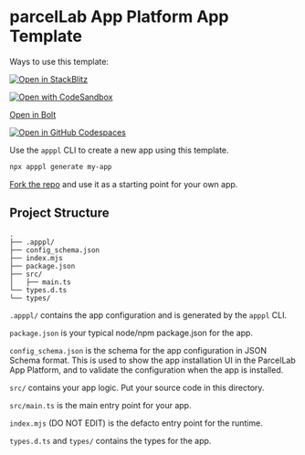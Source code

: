 # parcelLab App Platform App Template

Ways to use this template:

[![Open in StackBlitz](https://developer.stackblitz.com/img/open_in_stackblitz.svg)](https://stackblitz.com/github/weiliddat/apppl-template?file=src/main.ts)

[![Open with CodeSandbox](https://assets.codesandbox.io/github/button-edit-lime.svg)](https://codesandbox.io/p/sandbox/github/weiliddat/apppl-template)

[Open in Bolt](https://bolt.new/~/github.com/weiliddat/apppl-template)

[![Open in GitHub Codespaces](https://github.com/codespaces/badge.svg)](https://codespaces.new/weiliddat/apppl-template) <!-- TODO add devcontainer.json ?devcontainer_path=.devcontainer/devcontainer.json -->

Use the `apppl` CLI to create a new app using this template.

```bash
npx apppl generate my-app
```

[Fork the repo](https://github.com/weiliddat/apppl-template/fork) and use it as a starting point for your own app.

## Project Structure

```
.
├── .apppl/
├── config_schema.json
├── index.mjs
├── package.json
├── src/
│   ├── main.ts
└── types.d.ts
└── types/
```

`.apppl/` contains the app configuration and is generated by the `apppl` CLI.

`package.json` is your typical node/npm package.json for the app.

`config_schema.json` is the schema for the app configuration in JSON Schema format.
This is used to show the app installation UI in the ParcelLab App Platform, and
to validate the configuration when the app is installed.

`src/` contains your app logic. Put your source code in this directory.

`src/main.ts` is the main entry point for your app.

`index.mjs` (DO NOT EDIT) is the defacto entry point for the runtime.

`types.d.ts` and `types/` contains the types for the app.

